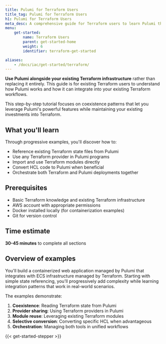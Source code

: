 ```yaml
---
title: Pulumi for Terraform Users
title_tag: Pulumi for Terraform Users
h1: Pulumi for Terraform Users
meta_desc: A comprehensive guide for Terraform users to learn Pulumi through coexistence patterns and integration strategies.
menu:
    get-started:
        name: Terraform Users
        parent: get-started-home
        weight: 6
        identifier: terraform-get-started

aliases:
    - /docs/iac/get-started/terraform/
---
```


**Use Pulumi alongside your existing Terraform infrastructure** rather than replacing it entirely.
This guide is for existing Terraform users to understand how Pulumi works and how it can integrate into your existing Terraform workflows.

This step-by-step tutorial focuses on coexistence patterns that let you leverage Pulumi's powerful features while maintaining your existing investments into Terraform.

## What you'll learn

Through progressive examples, you'll discover how to:

* Reference existing Terraform state files from Pulumi
* Use any Terraform provider in Pulumi programs
* Import and use Terraform modules directly
* Convert HCL code to Pulumi when beneficial
* Orchestrate both Terraform and Pulumi deployments together

## Prerequisites

* Basic Terraform knowledge and existing Terraform infrastructure
* AWS account with appropriate permissions
* Docker installed locally (for containerization examples)
* Git for version control

## Time estimate

**30-45 minutes** to complete all sections

## Overview of examples

You'll build a containerized web application managed by Pulumi that integrates with ECS infrastructure managed by Terraform.
Starting with simple state referencing, you'll progressively add complexity while learning integration patterns that work in real-world scenarios.

The examples demonstrate:

1. **Coexistence**: Reading Terraform state from Pulumi
2. **Provider sharing**: Using Terraform providers in Pulumi
3. **Module reuse**: Leveraging existing Terraform modules
4. **Selective conversion**: Converting specific HCL when advantageous
5. **Orchestration**: Managing both tools in unified workflows

{{< get-started-stepper >}}
